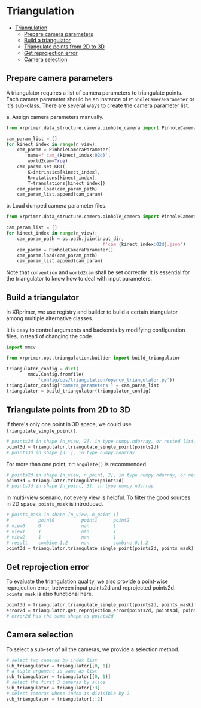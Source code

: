 # Triangulation

- [Triangulation](#triangulation)
  - [Prepare camera parameters](#prepare-camera-parameters)
  - [Build a triangulator](#build-a-triangulator)
  - [Triangulate points from 2D to 3D](#triangulate-points-from-2d-to-3d)
  - [Get reprojection error](#get-reprojection-error)
  - [Camera selection](#camera-selection)

## Prepare camera parameters

A triangulator requires a list of camera parameters to triangulate points. Each camera parameter should be an instance of `PinholeCameraParameter` or it's sub-class. There are several ways to create the camera parameter list.

a. Assign camera  parameters manually.

```python
from xrprimer.data_structure.camera.pinhole_camera import PinholeCameraParameter

cam_param_list = []
for kinect_index in range(n_view):
    cam_param = PinholeCameraParameter(
    	name=f'cam_{kinect_index:02d}',
    	world2cam=True)
    cam_param.set_KRT(
    	K=intrinsics[kinect_index],
    	R=rotations[kinect_index],
    	T=translations[kinect_index])
    cam_param.load(cam_param_path)
    cam_param_list.append(cam_param)
```

b. Load dumped camera  parameter files.

```python
from xrprimer.data_structure.camera.pinhole_camera import PinholeCameraParameter

cam_param_list = []
for kinect_index in range(n_view):
    cam_param_path = os.path.join(input_dir,
                                    f'cam_{kinect_index:02d}.json')
    cam_param = PinholeCameraParameter()
    cam_param.load(cam_param_path)
    cam_param_list.append(cam_param)
```

Note that `convention` and `world2cam` shall be set correctly. It is essential for the triangulator to know how to deal with input parameters.

## Build a triangulator

In XRprimer, we use registry and builder to build a certain triangulator among multiple alternative classes.

It is easy to control arguments and backends by modifying configuration files, instead of changing the code.

```python
import mmcv

from xrprimer.ops.triangulation.builder import build_triangulator

triangulator_config = dict(
        mmcv.Config.fromfile(
            'config/ops/triangulation/opencv_triangulator.py'))
triangulator_config['camera_parameters'] = cam_param_list
triangulator = build_triangulator(triangulator_config)
```

## Triangulate points from 2D to 3D

If there's only one point in 3D space, we could use `triangulate_single_point()`.

```python
# points2d in shape [n_view, 2], in type numpy.ndarray, or nested list/tuple
point3d = triangulator.triangulate_single_point(points2d)
# points3d in shape [3, ], in type numpy.ndarray
```

For more than one point, `triangulate()` is recommended.

```python
# points2d in shape [n_view, n_point, 2], in type numpy.ndarray, or nested list/tuple
point3d = triangulator.triangulate(points2d)
# points3d in shape [n_point, 3], in type numpy.ndarray
```

In multi-view scenario, not every view is helpful. To filter the good sources in 2D space, `points_mask` is introduced.

```python
# points_mask in shape [n_view, n_point 1]
# 			point0			point1		point2
# view0		0				nan			1
# view1		1				nan			1
# view2		1				nan			1
# result	combine 1,2		nan			combine 0,1,2
point3d = triangulator.triangulate_single_point(points2d, points_mask)
```

## Get reprojection error

To evaluate the triangulation quality, we also provide a point-wise reprojection error, between input points2d and reprojected points2d. `points_mask` is also functional here.

```python
point3d = triangulator.triangulate_single_point(points2d, points_mask)
error2d = triangulator.get_reprojection_error(points2d, points3d, points_mask)
# error2d has the same shape as points2d
```

## Camera selection

To select a sub-set of all the cameras, we provide a selection method.

```python
# select two cameras by index list
sub_triangulator = triangulator[[0, 1]]
# a tuple argument is same as list
sub_triangulator = triangulator[(0, 1)]
# select the first 3 cameras by slice
sub_triangulator = triangulator[:3]
# select cameras whose index is divisible by 2
sub_triangulator = triangulator[::2]
```
